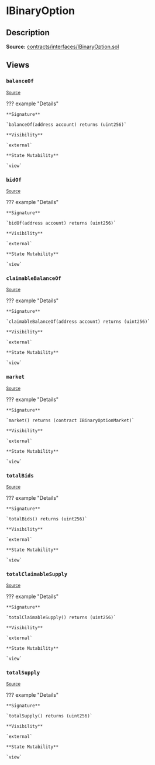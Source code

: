 # IBinaryOption

## Description

**Source:** [contracts/interfaces/IBinaryOption.sol](https://github.com/Synthetixio/synthetix/tree/v2.30.1/contracts/interfaces/IBinaryOption.sol)

## Views

### `balanceOf`

<sub>[Source](https://github.com/Synthetixio/synthetix/tree/v2.30.1/contracts/interfaces/IBinaryOption.sol#L16)</sub>

??? example "Details"

    **Signature**

    `balanceOf(address account) returns (uint256)`

    **Visibility**

    `external`

    **State Mutability**

    `view`

### `bidOf`

<sub>[Source](https://github.com/Synthetixio/synthetix/tree/v2.30.1/contracts/interfaces/IBinaryOption.sol#L12)</sub>

??? example "Details"

    **Signature**

    `bidOf(address account) returns (uint256)`

    **Visibility**

    `external`

    **State Mutability**

    `view`

### `claimableBalanceOf`

<sub>[Source](https://github.com/Synthetixio/synthetix/tree/v2.30.1/contracts/interfaces/IBinaryOption.sol#L20)</sub>

??? example "Details"

    **Signature**

    `claimableBalanceOf(address account) returns (uint256)`

    **Visibility**

    `external`

    **State Mutability**

    `view`

### `market`

<sub>[Source](https://github.com/Synthetixio/synthetix/tree/v2.30.1/contracts/interfaces/IBinaryOption.sol#L10)</sub>

??? example "Details"

    **Signature**

    `market() returns (contract IBinaryOptionMarket)`

    **Visibility**

    `external`

    **State Mutability**

    `view`

### `totalBids`

<sub>[Source](https://github.com/Synthetixio/synthetix/tree/v2.30.1/contracts/interfaces/IBinaryOption.sol#L14)</sub>

??? example "Details"

    **Signature**

    `totalBids() returns (uint256)`

    **Visibility**

    `external`

    **State Mutability**

    `view`

### `totalClaimableSupply`

<sub>[Source](https://github.com/Synthetixio/synthetix/tree/v2.30.1/contracts/interfaces/IBinaryOption.sol#L22)</sub>

??? example "Details"

    **Signature**

    `totalClaimableSupply() returns (uint256)`

    **Visibility**

    `external`

    **State Mutability**

    `view`

### `totalSupply`

<sub>[Source](https://github.com/Synthetixio/synthetix/tree/v2.30.1/contracts/interfaces/IBinaryOption.sol#L18)</sub>

??? example "Details"

    **Signature**

    `totalSupply() returns (uint256)`

    **Visibility**

    `external`

    **State Mutability**

    `view`

